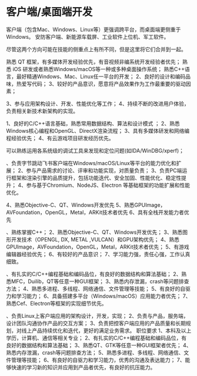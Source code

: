 # 客户端/桌面端开发
客户端（包含Mac、Windows、Linux等）更强调跨平台，而桌面端更侧重于Windows。
安防客户端、新能源车载屏、工业软件上位机、军工软件。

尽管这两个方向可能在技能的侧重点上有所不同，但是这里将它们合并到一起。

熟悉 QT 框架，有多媒体开发经验优先，有音视频非编系统开发经验者优先；
熟悉 iOS 研发或者熟悉Windows/macOS等一种或多种桌面操作系统；
熟悉C++语言，最好精通Windows、Mac、Linux任一平台的开发；
2、良好的设计和编码品味，热爱写代码；
3、较好的产品意识，愿意将产品效果作为工作最重要的驱动因素；

3、参与应用架构设计、开发、性能优化等工作；
4、持续不断的改进用户体验，负责相关新技术新架构的实现。


1、良好的C/C++语言基础，熟悉常用数据结构、算法和设计模式 ；
2、熟悉Windows核心编程和OpenGL、DirectX渲染流程；
3、具有多媒体研发和网络编程经验优先；
4、有云游戏项目研发经历优先。


可以熟练运用各系统级的调试工具来发现和定位问题(如IDA/WinDBG/xperf)；

、负责字节跳动飞书客户端在Windows/macOS/Linux等平台的能力优化和扩展；
2、参与产品需求的讨论、评审和功能实现，对质量负责；
3、负责PC端运行框架和渲染引擎的品质提升，包括功能迭代、安全加固、性能优化、稳定性提升；
4、参与基于Chromium、NodeJS、Electron 等基础框架的功能扩展和性能优化。


4、熟悉Objective-C、QT、Windows开发优先
5、熟悉GPUImage，AVFoundation，OpenGL，Metal，ARKit技术者优先
6、具有全栈开发能力者优先




、熟练掌握C++；
2、熟悉Objective-C、QT、Windows开发优先；
3、熟悉图形开发技术（OPENGL, DX, METAL ,VULCAN）和GPU架构优先；
4、熟悉GPUImage，AVFoundation，OpenGL，Metal，ARKit技术者优先；
5、有游戏编辑器经验优先；
6、有较好的产品意识；
7、学习能力强，责任心强，工作认真细致。


、有扎实的C/C++编程基础和编码品位，有良好的数据结构和算法基础；
2、熟悉MFC，Duilib，QT等任意一种GUI框架；
3、熟悉内存泄漏，crash等问题排查方法；
4、熟悉多进程、多线程、网络通信、文件管理等技能；
5、有良好的自驱力和学习能力；
6、具备搭建多平台（Windows/macOS）应用能力者优先；
7、熟悉Cef、Electron等框架的实现细节优先。



、负责Linux上客户端应用的架构设计，开发，实现；
2、负责与产品，服务端，设计团队沟通协作产品的交互方案；
3、负责把控客户端应用的产品质量和长期规划，对线上产品持续优化和迭代，更好的满足业务需求。
职位要求
1、本科及以上学历，计算机、通信等相关专业；
2、有扎实的C/C++编程基础和编码品位，有良好的数据结构和算法基础；
3、熟悉QT、GTK等任意一种GUI框架者优先；
4、熟悉内存泄漏，crash等问题排查方法；
5、熟悉多进程、多线程、网络通信、文件管理等技能；
6、有良好的自驱力和学习能力，优秀的沟通及表达能力；
7、能够快速的学习新的知识并应用到产品者优先，有良好的抗压能力。
